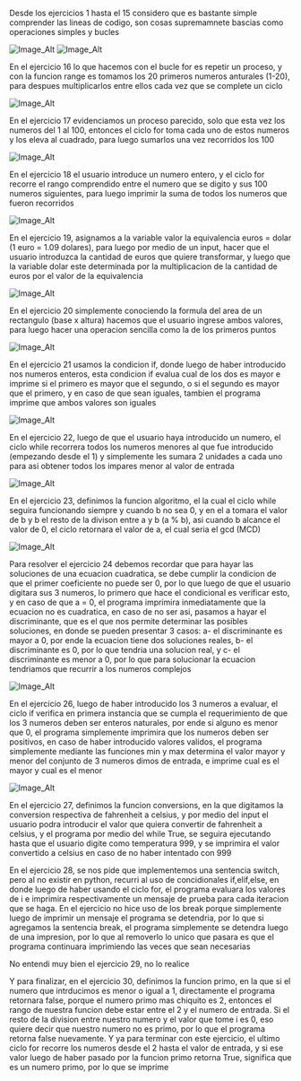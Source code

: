 Desde los ejercicios 1 hasta el 15 considero que es bastante simple comprender las lineas de codigo, son cosas supremamnete bascias como operaciones simples y bucles

![Image_Alt](https://github.com/SANPEREZAL/TareaN1/blob/037659a2998e6fd6628b267dde37de35700b56e4/1-8.jpg)
![Image_Alt](https://github.com/SANPEREZAL/TareaN1/blob/2e849db02420b34ae3e09c24b1b0a2185ff11090/9-15.jpg)

En el ejercicio 16 lo que hacemos con el bucle for es repetir un proceso, y con la funcion range es tomamos los 20 primeros numeros anturales (1-20), para despues multiplicarlos entre ellos cada vez que se complete un ciclo

![Image_Alt](https://github.com/SANPEREZAL/TareaN1/blob/b313bbffb03a50c87e2a140388dc490af68246db/16.jpg)

En el ejercicio 17 evidenciamos un proceso parecido, solo que esta vez los numeros del 1 al 100, entonces el ciclo for toma cada uno de estos numeros y los eleva al cuadrado, para luego sumarlos una vez recorridos los 100

![Image_Alt](https://github.com/SANPEREZAL/TareaN1/blob/96c9bc96a7fb1567701fa18e87b49f8eb54cf74a/17.jpg)

En el ejercicio 18 el usuario introduce un numero entero, y el ciclo for recorre el rango comprendido entre el numero que se digito y sus 100 numeros siguientes, para luego imprimir la suma de todos los numeros que fueron recorridos

![Image_Alt](https://github.com/SANPEREZAL/TareaN1/blob/6254ba2107d12fc2f8faf5efa4187e039b6efbb1/18.jpg)

En el ejercicio 19, asignamos a la variable valor la equivalencia euros = dolar (1 euro = 1.09 dolares), para luego por medio de un input, hacer que el usuario introduzca la cantidad de euros que quiere transformar, y luego que la variable dolar este determinada por la multiplicacion de la cantidad de euros por el valor de la equivalencia

![Image_Alt](https://github.com/SANPEREZAL/TareaN1/blob/ca93f76508315da138be9de9826c041d2a879bcf/19.jpg)

En el ejercicio 20 simplemente conociendo la formula del area de un rectangulo (base x altura) hacemos que el usuario ingrese ambos valores, para luego hacer una operacion sencilla como la de los primeros puntos

![Image_Alt](https://github.com/SANPEREZAL/TareaN1/blob/673ae5dd7d961a97f05ff47982fdb14596005e5c/20.jpg)

En el ejercicio 21 usamos la condicion if, donde luego de haber introducido nos numeros enteros, esta condicion if evalua cual de los dos es mayor e imprime si el primero es mayor que el segundo, o si el segundo es mayor que el primero, y en caso de que sean iguales, tambien el programa imprime que ambos valores son iguales

![Image_Alt](https://github.com/SANPEREZAL/TareaN1/blob/63513c2ee06b8dd6ff53cdbe3f9f0dfe634c8472/21.jpg)

En el ejercicio 22, luego de que el usuario haya introducido un numero, el ciclo while recorrera todos los numeros menores al que fue introducido (empezando desde el 1) y simplemente les sumara 2 unidades a cada uno para asi obtener todos los impares menor al valor de entrada

![Image_Alt](https://github.com/SANPEREZAL/TareaN1/blob/2ce8cf18bf03ec820f6a3aa997cf352ce9b6b09a/22.jpg)

En el ejercicio 23, definimos la funcion algoritmo, el la cual el ciclo while seguira funcionando siempre y cuando b no sea 0, y en el a tomara el valor de b y b el resto de la divison entre a y b (a % b), asi cuando b alcance el valor de 0, el ciclo retornara el valor de a, el cual seria el gcd (MCD)

![Image_Alt](https://github.com/SANPEREZAL/TareaN1/blob/91ff6b57240bc2dd06444d68275623dcdd99d6bf/23.jpg)

Para resolver el ejercicio 24 debemos recordar que para hayar las soluciones de una ecuacion cuadratica, se debe cumplir la condicion de que el primer coeficiente no puede ser 0, por lo que luego de que el usuario digitara sus 3 numeros, lo primero que hace el condicional es verificar esto, y en caso de que a = 0, el programa imprimira inmediatamente que la ecuacion no es cuadratica, en caso de no ser asi, pasamos a hayar el discriminante, que es el que nos permite determinar las posibles soluciones, en donde se pueden presentar 3 casos: a- el discriminante es mayor a 0, por ende la ecuacion tiene dos soluciones reales, b- el discriminante es 0, por lo que tendria una solucion real, y c- el discriminante es menor a 0, por lo que para solucionar la ecuacion tendriamos que recurrir a los numeros complejos

![Image_Alt](https://github.com/SANPEREZAL/TareaN1/blob/7d50a8c761cf15e9cc47a7348757ac216465c9bd/24.jpg)

En el ejercicio 26, luego de haber introducido los 3 numeros a evaluar, el ciclo if verifica en primera instancia que se cumpla el requerimiento de que los 3 numeros deben ser enteros naturales, por ende si alguno es menor que 0, el programa simplemente imprimira que los numeros deben ser positivos, en caso de haber introducido valores validos, el programa simplemente mediante las funciones min y max determina el valor mayor y menor del conjunto de 3 numeros dimos de entrada, e imprime cual es el mayor y cual es el menor

![Image_Alt](https://github.com/SANPEREZAL/TareaN1/blob/91dbfae46afdf10f146832b0249b91581c88f3ca/26.jpg)

En el ejercicio 27, definimos la funcion conversions, en la que digitamos la conversion respectiva de fahrenheit a celsius, y por medio del input el usuario podra introducir el valor que quiera convertir de fahrenheit a celsius, y el programa por medio del while True, se seguira ejecutando hasta que el usuario digite como temperatura 999, y se imprimira el valor convertido a celsius en caso de no haber intentado con 999

En el ejercicio 28, se nos pide que implementemos una sentencia switch, pero al no existir en python, recurri al uso de concidionales if,elif,else, en donde luego de haber usando el ciclo for, el programa evaluara los valores de i e imprimira respectivamente un mensaje de prueba para cada iteracion que se haga. En el ejercicio no hice uso de los break porque simplemente luego de imprimir un mensaje el programa se detendria, por lo que si agregamos la sentencia break, el programa simplemente se detendra luego de una impresion, por lo que al removerlo lo unico que pasara es que el programa continuara imprimiendo las veces que sean necesarias

No entendi muy bien el ejercicio 29, no lo realice

Y para finalizar, en el ejercicio 30, definimos la funcion primo, en la que si el numero que intrducimos es menor o igual a 1, directamente el programa retornara false, porque el numero primo mas chiquito es 2, entonces el rango de nuestra funcion debe estar entre el 2 y el numero de entrada. Si el resto de la division entre nuestro numero y el valor que tome i es 0, eso quiere decir que nuestro numero no es primo, por lo que el programa retorna false nuevamente. Y ya para terminar con este ejercicio, el ultimo ciclo for recorre los numeros desde el 2 hasta el valor de entrada, y si ese valor luego de haber pasado por la funcion primo retorna True, significa que es un numero primo, por lo que se imprime
